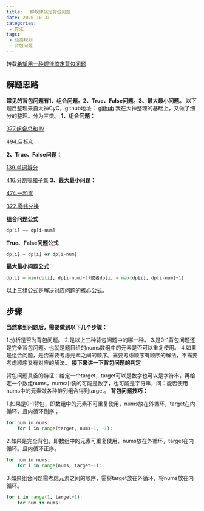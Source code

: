 ```yaml
---
title: 一种规律搞定背包问题
date: 2020-10-31
categories:
 - 算法
tags:
 - 动态规划
 - 背包问题
---
```


转载[希望用一种规律搞定背包问题](https://leetcode-cn.com/problems/combination-sum-iv/solution/xi-wang-yong-yi-chong-gui-lu-gao-ding-bei-bao-wen-/)

## 解题思路

**常见的背包问题有1、组合问题。2、True、False问题。3、最大最小问题。**
以下题目整理来自大神CyC，github地址：
[github](https://github.com/CyC2018/CS-Notes/blob/master/notes/Leetcode%20%E9%A2%98%E8%A7%A3%20-%20%E5%8A%A8%E6%80%81%E8%A7%84%E5%88%92.md#0-1-%E8%83%8C%E5%8C%85)
我在大神整理的基础上，又做了细分的整理。分为三类。
**1、组合问题：**

[377.组合总和 Ⅳ](https://leetcode-cn.com/problems/combination-sum-iv/description/)

[494.目标和](https://leetcode-cn.com/problems/target-sum/description/)

**2、True、False问题：**

[139.单词拆分](https://leetcode-cn.com/problems/word-break/)

[416.分割等和子集](https://leetcode-cn.com/problems/partition-equal-subset-sum/description/)
**3、最大最小问题：**

[474.一和零](https://leetcode-cn.com/problems/ones-and-zeroes/description/)

[322.零钱兑换](https://leetcode-cn.com/problems/coin-change/description/)

**组合问题公式**

```python
dp[i] += dp[i-num]
```

**True、False问题公式**

```python
dp[i] = dp[i] or dp[i-num]
```

**最大最小问题公式**

```python
dp[i] = min(dp[i], dp[i-num]+1)或者dp[i] = max(dp[i], dp[i-num]+1)
```

以上三组公式是解决对应问题的核心公式。

## 步骤

**当然拿到问题后，需要做到以下几个步骤：**

1.分析是否为背包问题。
2.是以上三种背包问题中的哪一种。
3.是0-1背包问题还是完全背包问题。也就是题目给的nums数组中的元素是否可以重复使用。
4.如果是组合问题，是否需要考虑元素之间的顺序。需要考虑顺序有顺序的解法，不需要考虑顺序又有对应的解法。
**接下来讲一下背包问题的判定**

背包问题具备的特征：给定一个target，target可以是数字也可以是字符串，再给定一个数组nums，nums中装的可能是数字，也可能是字符串，问：能否使用nums中的元素做各种排列组合得到target。
**背包问题技巧：**

1.如果是0-1背包，即数组中的元素不可重复使用，nums放在外循环，target在内循环，且内循环倒序；

```python
for num in nums:
    for i in range(target, nums-1, -1):
```

2.如果是完全背包，即数组中的元素可重复使用，nums放在外循环，target在内循环。且内循环正序。

```python
for num in nums:
    for i in range(nums, target+1):
```

3.如果组合问题需考虑元素之间的顺序，需将target放在外循环，将nums放在内循环。

```python
for i in range(1, target+1):
    for num in nums:
```